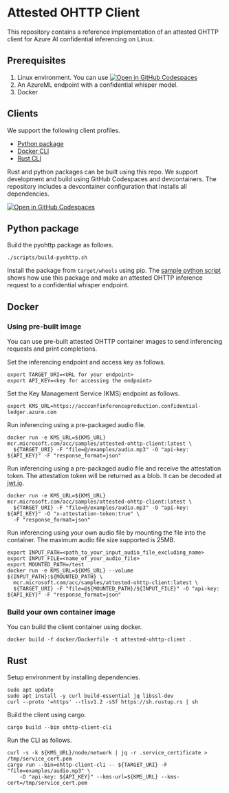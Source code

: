 # Attested OHTTP Client

This repository contains a reference implementation of an attested OHTTP client for 
Azure AI confidential inferencing on Linux.

## Prerequisites 

1. Linux environment. 
    You can use [![Open in GitHub Codespaces](https://github.com/codespaces/badge.svg)](https://codespaces.new/microsoft/attested-ohttp-client)
2. An AzureML endpoint with a confidential whisper model. 
3. Docker 

## Clients

We support the following client profiles. 

- [Python package](#python-package)
- [Docker CLI](#docker)
- [Rust CLI](#rust)

Rust and python packages can be built using this repo. We support development and build using GitHub Codespaces and devcontainers. The repository includes a devcontainer configuration that installs all dependencies. 

[![Open in GitHub Codespaces](https://github.com/codespaces/badge.svg)](https://codespaces.new/microsoft/attested-ohttp-client)

## Python package

Build the pyohttp package as follows. 

```shell
./scripts/build-pyohttp.sh
```
Install the package from ```target/wheels``` using pip. The [sample python script](samples/ohttp-client-cli.py) shows how use this package and make an attested OHTTP inference request to a confidential whisper endpoint. 

## Docker

### Using pre-built image

You can use pre-built attested OHTTP container images to send inferencing requests and print completions. 

Set the inferencing endpoint and access key as follows.
```
export TARGET_URI=<URL for your endpoint>
export API_KEY=<key for accessing the endpoint>
```

Set the Key Management Service (KMS) endpoint as follows.
```
export KMS_URL=https://accconfinferenceproduction.confidential-ledger.azure.com
```


Run inferencing using a pre-packaged audio file. 
```
docker run -e KMS_URL=${KMS_URL} mcr.microsoft.com/acc/samples/attested-ohttp-client:latest \
  ${TARGET_URI} -F "file=@/examples/audio.mp3" -O "api-key: ${API_KEY}" -F "response_format=json"
```

Run inferencing using a pre-packaged audio file and receive the attestation token.
The attestation token will be returned as a blob. It can be decoded at [jwt.io](https://jwt.io/).
```
docker run -e KMS_URL=${KMS_URL} mcr.microsoft.com/acc/samples/attested-ohttp-client:latest \
  ${TARGET_URI} -F "file=@/examples/audio.mp3" -O "api-key: ${API_KEY}" -O "x-attestation-token:true" \
  -F "response_format=json"
```

Run inferencing using your own audio file by mounting the file into the container.
The maximum audio file size supported is 25MB.
```
export INPUT_PATH=<path_to_your_input_audio_file_excluding_name>
export INPUT_FILE=<name_of_your_audio_file>
export MOUNTED_PATH=/test
docker run -e KMS_URL=${KMS_URL} --volume ${INPUT_PATH}:${MOUNTED_PATH} \
  mcr.microsoft.com/acc/samples/attested-ohttp-client:latest \
  ${TARGET_URI} -F "file=@${MOUNTED_PATH}/${INPUT_FILE}" -O "api-key: ${API_KEY}" -F "response_format=json"
```

### Build your own container image

You can build the client container using docker.
```
docker build -f docker/Dockerfile -t attested-ohttp-client .
```

## Rust 
Setup environment by installing dependencies.
```
sudo apt update
sudo apt install -y curl build-essential jq libssl-dev
curl --proto '=https' --tlsv1.2 -sSf https://sh.rustup.rs | sh
```

Build the client using cargo. 
```
cargo build --bin ohttp-client-cli
```

Run the CLI as follows.
```
curl -s -k ${KMS_URL}/node/network | jq -r .service_certificate > /tmp/service_cert.pem
cargo run --bin=ohttp-client-cli -- ${TARGET_URI} -F "file=examples/audio.mp3" \
	-O "api-key: ${API_KEY}" --kms-url=${KMS_URL} --kms-cert=/tmp/service_cert.pem
```